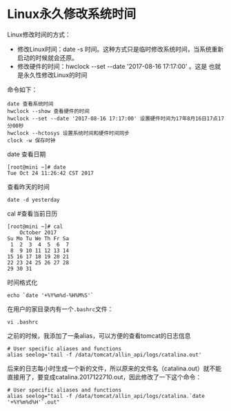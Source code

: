 # Linux永久修改系统时间 #

Linux修改时间的方式：

- 修改Linux时间：date -s 时间。这种方式只是临时修改系统时间，当系统重新启动的时候就会还原。
- 修改硬件的时间：hwclock --set --date '2017-08-16 17:17:00' 。这是 也就是永久性修改Linux的时间

命令如下：

	date 查看系统时间  
	hwclock --show 查看硬件的时间  
	hwclock --set --date '2017-08-16 17:17:00' 设置硬件时间为17年8月16日17点17分00秒  
	hwclock --hctosys 设置系统时间和硬件时间同步  
	clock -w 保存时钟  


date 查看日期

	[root@mini ~]# date
	Tue Oct 24 11:26:42 CST 2017

查看昨天的时间

	date -d yesterday

cal #查看当前日历

	[root@mini ~]# cal
	    October 2017    
	Su Mo Tu We Th Fr Sa
	 1  2  3  4  5  6  7
	 8  9 10 11 12 13 14
	15 16 17 18 19 20 21
	22 23 24 25 26 27 28
	29 30 31


时间格式化

	echo `date '+%Y%m%d-%H%M%S'`

在用户的家目录内有一个`.bashrc`文件：

	vi .bashrc

之前的时候，我添加了一条alias，可以方便的查看tomcat的日志信息

	# User specific aliases and functions
	alias seelog='tail -f /data/tomcat/allin_api/logs/catalina.out'

后来的日志每小时生成一个新的文件，所以原来的文件名（catalina.out）就不能直接用了，要变成catalina.2017122710.out，因此修改了一下这个命令：

	# User specific aliases and functions
	alias seelog="tail -f /data/tomcat/allin_api/logs/catalina.`date '+%Y%m%d%H'`.out"











